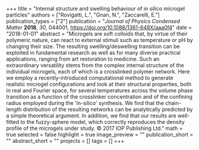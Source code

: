 +++
title = "Internal structure and swelling behaviour of in silico microgel particles"
authors = ["Rovigatti, L.", "Gnan, N.", "Zaccarelli, E."]
publication_types = ["2"]
publication = "*Journal of Physics Condensed Matter* **2018**, *30*, 044001, https://doi.org/10.1088/1361-648X/aaa0f4"
date = "2018-01-01"
abstract = "Microgels are soft colloids that, by virtue of their polymeric nature, can react to external stimuli such as temperature or pH by changing their size. The resulting swelling/deswelling transition can be exploited in fundamental research as well as for many diverse practical applications, ranging from art restoration to medicine. Such an extraordinary versatility stems from the complex internal structure of the individual microgels, each of which is a crosslinked polymer network. Here we employ a recently-introduced computational method to generate realistic microgel configurations and look at their structural properties, both in real and Fourier space, for several temperatures across the volume phase transition as a function of the crosslinker concentration and of the confining radius employed during the 'in-silico' synthesis. We find that the chain-length distribution of the resulting networks can be analytically predicted by a simple theoretical argument. In addition, we find that our results are well-fitted to the fuzzy-sphere model, which correctly reproduces the density profile of the microgels under study. © 2017 IOP Publishing Ltd."
math = true
selected = false
highlight = true
image_preview = ""
publication_short = ""
abstract_short = ""
projects = []
tags = []
+++
